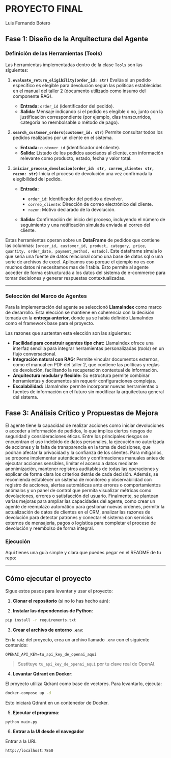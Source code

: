 # PROYECTO FINAL 
Luis Fernando Botero

## **Fase 1: Diseño de la Arquitectura del Agente**

### **Definición de las Herramientas (Tools)**

Las herramientas implementadas dentro de la clase `Tools` son las siguientes:

1. **`evaluate_return_eligibility(order_id: str)`**
   Evalúa si un pedido específico es elegible para devolución según las políticas establecidas en el manual del taller 2 (documento utilizado como insumo del componente RAG).

   * **Entrada:** `order_id` (identificador del pedido).
   * **Salida:** Mensaje indicando si el pedido es elegible o no, junto con la justificación correspondiente (por ejemplo, días transcurridos, categoría no reembolsable o método de pago).

2. **`search_customer_orders(customer_id: str)`**
   Permite consultar todos los pedidos realizados por un cliente en el sistema.

   * **Entrada:** `customer_id` (identificador del cliente).
   * **Salida:** Listado de los pedidos asociados al cliente, con información relevante como producto, estado, fecha y valor total.

3. **`iniciar_proceso_devolucion(order_id: str, correo_cliente: str, razon: str)`**
   Inicia el proceso de devolución una vez confirmada la elegibilidad del pedido.

   * **Entrada:**

     * `order_id`: Identificador del pedido a devolver.
     * `correo_cliente`: Dirección de correo electrónico del cliente.
     * `razon`: Motivo declarado de la devolución.
   * **Salida:** Confirmación del inicio del proceso, incluyendo el número de seguimiento y una notificación simulada enviada al correo del cliente.

Estas herramientas operan sobre un **DataFrame** de pedidos que contiene las columnas:
`[order_id, customer_id, product, category, price, quantity, order_date, payment_method, estado]`.
Este dataframe simula lo que seria una fuente de datos relacional como una base de datos sql o una serie de archivos de excel. Aplicamos eso porque el ejemplo no es con muchos datos ni necesitamos mas de 1 tabla. 
Esto permite al agente acceder de forma estructurada a los datos del sistema de e-commerce para tomar decisiones y generar respuestas contextualizadas.

---

### **Selección del Marco de Agentes**

Para la implementación del agente se seleccionó **LlamaIndex** como marco de desarrollo. Esta elección se mantiene en coherencia con la decisión tomada en la **entrega anterior**, donde ya se había definido LlamaIndex como el framework base para el proyecto.

Las razones que sustentan esta elección son las siguientes:

* **Facilidad para construir agentes tipo chat:** LlamaIndex ofrece una interfaz sencilla para integrar herramientas personalizadas (*tools*) en un flujo conversacional.
* **Integración natural con RAG:** Permite vincular documentos externos, como el manual en PDF del taller 2, que contiene las políticas y reglas de devolución, facilitando la recuperación contextual de información.
* **Arquitectura modular y flexible:** Su estructura permite combinar herramientas y documentos sin requerir configuraciones complejas.
* **Escalabilidad:** LlamaIndex permite incorporar nuevas herramientas o fuentes de información en el futuro sin modificar la arquitectura general del sistema.




## **Fase 3: Análisis Crítico y Propuestas de Mejora**

El agente tiene la capacidad de realizar acciones como iniciar devoluciones o acceder a información de pedidos, lo que implica ciertos riesgos de seguridad y consideraciones éticas. Entre los principales riesgos se encuentran el uso indebido de datos personales, la ejecución no autorizada de acciones y la falta de transparencia en la toma de decisiones, que podrían afectar la privacidad y la confianza de los clientes. Para mitigarlos, se propone implementar autenticación y confirmaciones manuales antes de ejecutar acciones sensibles, limitar el acceso a datos mediante anonimización, mantener registros auditables de todas las operaciones y explicar de forma clara los criterios detrás de cada decisión. Además, se recomienda establecer un sistema de monitoreo y observabilidad con registro de acciones, alertas automáticas ante errores o comportamientos anómalos y un panel de control que permita visualizar métricas como devoluciones, errores o satisfacción del usuario. Finalmente, se plantean varias mejoras para ampliar las capacidades del agente, como crear un agente de reemplazo automático para gestionar nuevas órdenes, permitir la actualización de datos de clientes en el CRM, analizar las razones de devolución para detectar patrones y conectar el sistema con servicios externos de mensajería, pagos o logística para completar el proceso de devolución y reembolso de forma integral.


### Ejecución
Aquí tienes una guía simple y clara que puedes pegar en el README de tu repo:

---

## Cómo ejecutar el proyecto

Sigue estos pasos para levantar y usar el proyecto:

1. **Clonar el repositorio** (si no lo has hecho aún):

2. **Instalar las dependencias de Python**:

```bash
pip install -r requirements.txt
```

3. **Crear el archivo de entorno `.env`**:

En la raíz del proyecto, crea un archivo llamado `.env` con el siguiente contenido:

```env
OPENAI_API_KEY=tu_api_key_de_openai_aquí
```

> Sustituye `tu_api_key_de_openai_aquí` por tu clave real de OpenAI.

4. **Levantar Qdrant en Docker**:

El proyecto utiliza Qdrant como base de vectores. Para levantarlo, ejecuta:

```bash
docker-compose up -d
```

Esto iniciará Qdrant en un contenedor de Docker.

5. **Ejecutar el programa**:

```bash
python main.py
```

6. **Entrar a la UI desde el navegador**

Entrar a la URL 
```bash
http://localhost:7860  
```